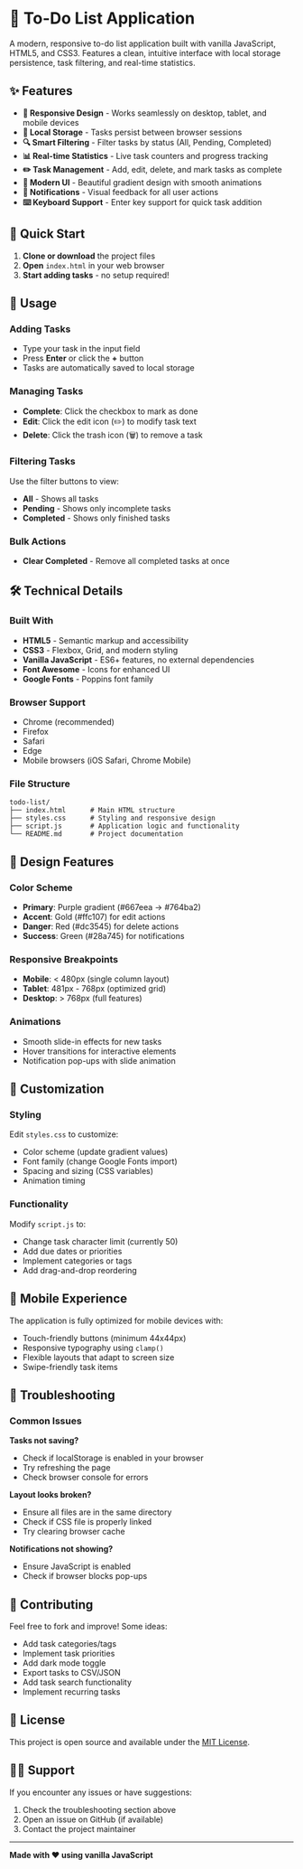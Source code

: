 # 📝 To-Do List Application

A modern, responsive to-do list application built with vanilla JavaScript, HTML5, and CSS3. Features a clean, intuitive interface with local storage persistence, task filtering, and real-time statistics.

## ✨ Features

- **📱 Responsive Design** - Works seamlessly on desktop, tablet, and mobile devices
- **💾 Local Storage** - Tasks persist between browser sessions
- **🔍 Smart Filtering** - Filter tasks by status (All, Pending, Completed)
- **📊 Real-time Statistics** - Live task counters and progress tracking
- **✏️ Task Management** - Add, edit, delete, and mark tasks as complete
- **🎨 Modern UI** - Beautiful gradient design with smooth animations
- **🔔 Notifications** - Visual feedback for all user actions
- **⌨️ Keyboard Support** - Enter key support for quick task addition

## 🚀 Quick Start

1. **Clone or download** the project files
2. **Open** `index.html` in your web browser
3. **Start adding tasks** - no setup required!

## 🎯 Usage

### Adding Tasks
- Type your task in the input field
- Press **Enter** or click the **+** button
- Tasks are automatically saved to local storage

### Managing Tasks
- **Complete**: Click the checkbox to mark as done
- **Edit**: Click the edit icon (✏️) to modify task text
- **Delete**: Click the trash icon (🗑️) to remove a task

### Filtering Tasks
Use the filter buttons to view:
- **All** - Shows all tasks
- **Pending** - Shows only incomplete tasks
- **Completed** - Shows only finished tasks

### Bulk Actions
- **Clear Completed** - Remove all completed tasks at once

## 🛠️ Technical Details

### Built With
- **HTML5** - Semantic markup and accessibility
- **CSS3** - Flexbox, Grid, and modern styling
- **Vanilla JavaScript** - ES6+ features, no external dependencies
- **Font Awesome** - Icons for enhanced UI
- **Google Fonts** - Poppins font family

### Browser Support
- Chrome (recommended)
- Firefox
- Safari
- Edge
- Mobile browsers (iOS Safari, Chrome Mobile)

### File Structure
```
todo-list/
├── index.html      # Main HTML structure
├── styles.css      # Styling and responsive design
├── script.js       # Application logic and functionality
└── README.md       # Project documentation
```

## 🎨 Design Features

### Color Scheme
- **Primary**: Purple gradient (#667eea → #764ba2)
- **Accent**: Gold (#ffc107) for edit actions
- **Danger**: Red (#dc3545) for delete actions
- **Success**: Green (#28a745) for notifications

### Responsive Breakpoints
- **Mobile**: < 480px (single column layout)
- **Tablet**: 481px - 768px (optimized grid)
- **Desktop**: > 768px (full features)

### Animations
- Smooth slide-in effects for new tasks
- Hover transitions for interactive elements
- Notification pop-ups with slide animation

## 🔧 Customization

### Styling
Edit `styles.css` to customize:
- Color scheme (update gradient values)
- Font family (change Google Fonts import)
- Spacing and sizing (CSS variables)
- Animation timing

### Functionality
Modify `script.js` to:
- Change task character limit (currently 50)
- Add due dates or priorities
- Implement categories or tags
- Add drag-and-drop reordering

## 📱 Mobile Experience

The application is fully optimized for mobile devices with:
- Touch-friendly buttons (minimum 44x44px)
- Responsive typography using `clamp()`
- Flexible layouts that adapt to screen size
- Swipe-friendly task items

## 🐛 Troubleshooting

### Common Issues

**Tasks not saving?**
- Check if localStorage is enabled in your browser
- Try refreshing the page
- Check browser console for errors

**Layout looks broken?**
- Ensure all files are in the same directory
- Check if CSS file is properly linked
- Try clearing browser cache

**Notifications not showing?**
- Ensure JavaScript is enabled
- Check if browser blocks pop-ups

## 🤝 Contributing

Feel free to fork and improve! Some ideas:
- Add task categories/tags
- Implement task priorities
- Add dark mode toggle
- Export tasks to CSV/JSON
- Add task search functionality
- Implement recurring tasks

## 📄 License

This project is open source and available under the [MIT License](LICENSE).

## 🙋‍♂️ Support

If you encounter any issues or have suggestions:
1. Check the troubleshooting section above
2. Open an issue on GitHub (if available)
3. Contact the project maintainer

---

**Made with ❤️ using vanilla JavaScript**
